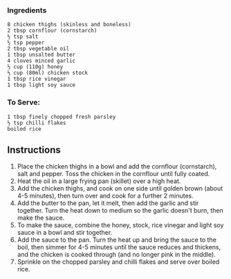 <!-- SPDX-License-Identifier: zlib-acknowledgement -->
### Ingredients
    8 chicken thighs (skinless and boneless)
    2 tbsp cornflour (cornstarch)
    ½ tsp salt
    ½ tsp pepper
    2 tbsp vegetable oil
    1 tbsp unsalted butter
    4 cloves minced garlic
    ⅓ cup (110g) honey
    ⅓ cup (80ml) chicken stock
    1 tbsp rice vinegar
    1 tbsp light soy sauce
### To Serve:
    1 tbsp finely chopped fresh parsley
    ½ tsp chilli flakes
    boiled rice
## Instructions
   1. Place the chicken thighs in a bowl and add the cornflour (cornstarch), salt and pepper. Toss the chicken in the cornflour until fully coated.
   2. Heat the oil in a large frying pan (skillet) over a high heat.
   3. Add the chicken thighs, and cook on one side until golden brown (about 4-5 minutes), then turn over and cook for a further 2 minutes.
   4. Add the butter to the pan, let it melt, then add the garlic and stir together. Turn the heat down to medium so the garlic doesn't burn, then make the sauce.
   5. To make the sauce, combine the honey, stock, rice vinegar and light soy sauce in a bowl and stir together.
   6. Add the sauce to the pan. Turn the heat up and bring the sauce to the boil, then simmer for 4-5 minutes until the sauce reduces and thickens, and the chicken is cooked through (and no longer pink in the middle).
   7. Sprinkle on the chopped parsley and chilli flakes and serve over boiled rice.

